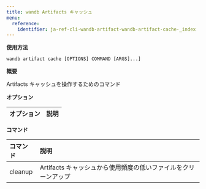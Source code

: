 ```yaml
---
title: wandb Artifacts キャッシュ
menu:
  reference:
    identifier: ja-ref-cli-wandb-artifact-wandb-artifact-cache-_index
---
```


**使用方法**

`wandb artifact cache [OPTIONS] COMMAND [ARGS]...]`

**概要**

Artifacts キャッシュを操作するためのコマンド


**オプション**

| **オプション** | **説明** |
| :--- | :--- |


**コマンド**

| **コマンド** | **説明** |
| :--- | :--- |
| cleanup | Artifacts キャッシュから使用頻度の低いファイルをクリーンアップ |